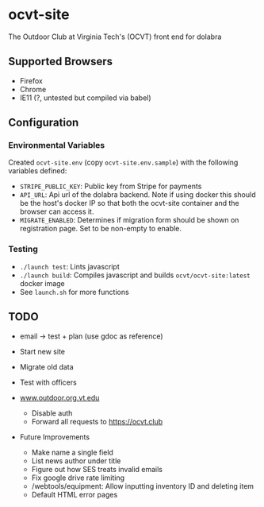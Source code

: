 # ocvt-site

The Outdoor Club at Virginia Tech's (OCVT) front end for dolabra

## Supported Browsers

- Firefox
- Chrome
- IE11 (?, untested but compiled via babel)


## Configuration

### Environmental Variables

Created `ocvt-site.env` (copy `ocvt-site.env.sample`) with the following variables defined:
- `STRIPE_PUBLIC_KEY`: Public key from Stripe for payments
- `API_URL`: Api url of the dolabra backend. Note if using docker this should be the host's docker IP so that both the ocvt-site container and the browser can access it.
- `MIGRATE_ENABLED`: Determines if migration form should be shown on registration page. Set to be non-empty to enable.

### Testing

- `./launch test`: Lints javascript
- `./launch build`: Compiles javascript and builds `ocvt/ocvt-site:latest` docker image
- See `launch.sh` for more functions

## TODO

- email -> test + plan (use gdoc as reference)
- Start new site
- Migrate old data
- Test with officers
- www.outdoor.org.vt.edu
  - Disable auth
  - Forward all requests to https://ocvt.club

- Future Improvements
  - Make name a single field
  - List news author under title
  - Figure out how SES treats invalid emails
  - Fix google drive rate limiting
  - /webtools/equipment: Allow inputting inventory ID and deleting item
  - Default HTML error pages

